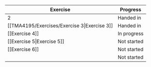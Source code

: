 
| Exercise                                     | Progress    |
| -------------------------------------------- | ----------- |
| 2                                            | Handed in   |
| [[TMA4195/Exercises/Exercise 3\|Exercise 3]] | Handed in   |
| [[Exercise 4]]                               | In progress |
| [[Exercise 5\|Exercise 5]]                   | Not started |
| [[Exercise 6]]                               | Not started |
|                                              | Not started |
